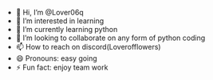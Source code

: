 - 👋 Hi, I’m @Lover06q
- 👀 I’m interested in learning 
- 🌱 I’m currently learning python
- 💞️ I’m looking to collaborate on any form of python coding 
- 📫 How to reach on discord(Loverofflowers)
- 😄 Pronouns: easy going 
- ⚡ Fun fact: enjoy team work

<!---
Lover06q/Lover06q is a ✨ special ✨ repository because its `README.md` (this file) appears on your GitHub profile.
You can click the Preview link to take a look at your changes.
--->
